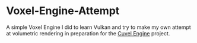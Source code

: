 # Voxel-Engine-Attempt
A simple Voxel Engine I did to learn Vulkan and try to make my own attempt at volumetric rendering in preparation for the [Cuvel Engine](https://github.com/AsperTheDog/CuvelEngine) project.
